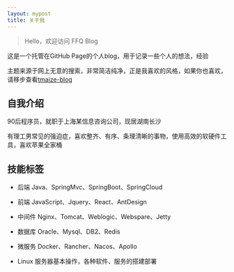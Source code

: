 ```yaml
---
layout: mypost
title: 关于我
---
```


> Hello，欢迎访问 FFQ Blog

这是一个托管在GitHub Page的个人blog，用于记录一些个人的想法，经验

主题来源于网上无意的搜索，非常简洁纯净，正是我喜欢的风格，如果你也喜欢，请移步查看[tmaize-blog](https://github.com/TMaize/tmaize-blog)

## 自我介绍

90后程序员，就职于上海某信息咨询公司，现居湖南长沙

有理工男常见的强迫症，喜欢整齐、有序、条理清晰的事物，使用高效的软硬件工具，喜欢苹果全家桶

## 技能标签

- 后端 Java、SpringMvc、SpringBoot、SpringCloud

- 前端 JavaScript、Jquery、React、AntDesign

- 中间件 Nginx、Tomcat、Weblogic、Webspare、Jetty

- 数据库 Oracle、Mysql、DB2、Redis

- 微服务 Docker、Rancher、Nacos、Apollo

- Linux 服务器基本操作，各种软件、服务的搭建部署
